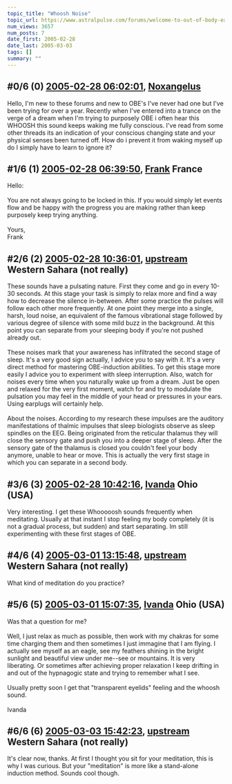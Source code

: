 ```yaml
---
topic_title: "Whoosh Noise"
topic_url: https://www.astralpulse.com/forums/welcome-to-out-of-body-experiences!/whoosh-noise
num_views: 3657
num_posts: 7
date_first: 2005-02-28
date_last: 2005-03-03
tags: []
summary: ""
---
```


## \#0/6 (0) [2005-02-28 06:02:01](https://www.astralpulse.com/forums/index.php?msg=152906), [Noxangelus](https://www.astralpulse.com/forums/profile/?u=8378)  ##
<section>
Hello, I'm new to these forums and new to OBE's I've never had one but I've been trying for over a year. Recently when I've entered into a trance on the verge of a dream when I'm trying to purposely OBE i often hear this WHOOSH this sound keeps waking me fully conscious. I've read from some other threads its an indication of your conscious changing state and your physical senses been turned off. How do i prevent it from waking myself up do I simply have to learn to ignore it?
</section>

## \#1/6 (1) [2005-02-28 06:39:50](https://www.astralpulse.com/forums/index.php?msg=152910), [Frank](https://www.astralpulse.com/forums/profile/?u=359) France ##
<section>
Hello:
<br>
<br>
You are not always going to be locked in this. If you would simply let events flow and be happy with the progress you are making rather than keep purposely keep trying anything.
<br>
<br>
Yours,
<br>
Frank
</section>

## \#2/6 (2) [2005-02-28 10:36:01](https://www.astralpulse.com/forums/index.php?msg=152937), [upstream](https://www.astralpulse.com/forums/profile/?u=5864) Western Sahara (not really) ##
<section>
These sounds have a pulsating nature. First they come and go in every 10-30 seconds. At this stage your task is simply to relax more and find a way how to decrease the silence in-between. After some practice the pulses will follow each other more frequently. At one point they merge into a single, harsh, loud noise, an equivalent of the famous vibrational stage followed by various degree of silence with some mild buzz in the background. At this point you can separate from your sleeping body if you're not pushed already out.
<br>
<br>
These noises mark that your awareness has infiltrated the second stage of sleep. It's a very good sign actually, I advice you to say with it. It's a very direct method for mastering OBE-induction abilities. To get this stage more easily I advice you to experiment with sleep interruption. Also, watch for noises every time when you naturally wake up from a dream. Just be open and relaxed for the very first moment, watch for and try to modulate the pulsation you may feel in the middle of your head or pressures in your ears. Using earplugs will certainly help.
<br>
<br>
About the noises. According to my research these impulses are the auditory manifestations of thalmic impulses that sleep biologists observe as sleep spindles on the EEG. Being originated from the reticular thalamus they will close the sensory gate and push you into a deeper stage of sleep. After the sensory gate of the thalamus is closed you couldn't feel your body anymore, unable to hear or move. This is actually the very first stage in which you can separate in a second body.
</section>

## \#3/6 (3) [2005-02-28 10:42:16](https://www.astralpulse.com/forums/index.php?msg=152939), [Ivanda](https://www.astralpulse.com/forums/profile/?u=8260) Ohio (USA) ##
<section>
Very interesting. I get these Whooooosh sounds frequently when meditating. Usually at that instant I stop feeling my body completely (it is not a gradual process, but sudden) and start separating. Im still experimenting with these first stages of OBE.
</section>

## \#4/6 (4) [2005-03-01 13:15:48](https://www.astralpulse.com/forums/index.php?msg=153234), [upstream](https://www.astralpulse.com/forums/profile/?u=5864) Western Sahara (not really) ##
<section>
What kind of meditation do you practice?
</section>

## \#5/6 (5) [2005-03-01 15:07:35](https://www.astralpulse.com/forums/index.php?msg=153261), [Ivanda](https://www.astralpulse.com/forums/profile/?u=8260) Ohio (USA) ##
<section>
Was that a question for me?
<br>
<br>
Well, I just relax as much as possible, then work with my chakras for some time charging them and then sometimes I just immagine that I am flying. I actually see myself as an eagle, see my feathers shining in the bright sunlight and beautiful view under me--see or mountains. It is very liberating. Or sometimes after achieving proper relaxation I keep drifting in and out of the hypnagogic state and trying to remember what I see.
<br>
<br>
Usually pretty soon I get that "transparent eyelids" feeling and the whoosh sound.
<br>
<br>
Ivanda
</section>

## \#6/6 (6) [2005-03-03 15:42:23](https://www.astralpulse.com/forums/index.php?msg=153632), [upstream](https://www.astralpulse.com/forums/profile/?u=5864) Western Sahara (not really) ##
<section>
It's clear now, thanks. At first I thought you sit for your meditation, this is why I was curious. But your "meditation" is more like a stand-alone induction method. Sounds cool though.
</section>